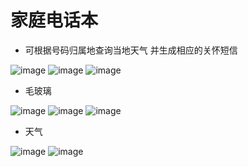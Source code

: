 # 家庭电话本
 - 可根据号码归属地查询当地天气 并生成相应的关怀短信
 
![image](https://github.com/HOOOOOO/FamilyTelephoneDirectory/blob/master/screenshot/device-2016-05-12-231524.png)
![image](https://github.com/HOOOOOO/FamilyTelephoneDirectory/blob/master/screenshot/device-2016-05-12-231552.png)
![image](https://github.com/HOOOOOO/FamilyTelephoneDirectory/blob/master/screenshot/device-2016-05-12-231648.png)
- 毛玻璃

![image](https://github.com/HOOOOOO/FamilyTelephoneDirectory/blob/master/screenshot/device-2016-05-12-231721.png)
![image](https://github.com/HOOOOOO/FamilyTelephoneDirectory/blob/master/screenshot/device-2016-05-12-231714.png)
![image](https://github.com/HOOOOOO/FamilyTelephoneDirectory/blob/master/screenshot/device-2016-05-12-231733.png)
- 天气

![image](https://github.com/HOOOOOO/FamilyTelephoneDirectory/blob/master/screenshot/device-2016-05-12-231809.png)
![image](https://github.com/HOOOOOO/FamilyTelephoneDirectory/blob/master/screenshot/device-2016-05-12-231821.png)
